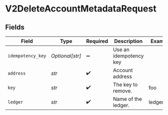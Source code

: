 # V2DeleteAccountMetadataRequest


## Fields

| Field                  | Type                   | Required               | Description            | Example                |
| ---------------------- | ---------------------- | ---------------------- | ---------------------- | ---------------------- |
| `idempotency_key`      | *Optional[str]*        | :heavy_minus_sign:     | Use an idempotency key |                        |
| `address`              | *str*                  | :heavy_check_mark:     | Account address        |                        |
| `key`                  | *str*                  | :heavy_check_mark:     | The key to remove.     | foo                    |
| `ledger`               | *str*                  | :heavy_check_mark:     | Name of the ledger.    | ledger001              |